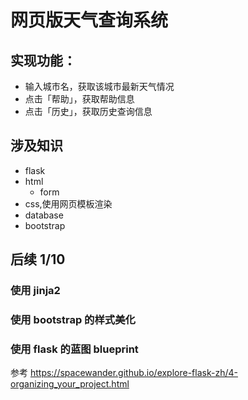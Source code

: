 # 网页版天气查询系统
## 实现功能：
- 输入城市名，获取该城市最新天气情况
- 点击「帮助」，获取帮助信息
- 点击「历史」，获取历史查询信息

## 涉及知识
- flask
- html
  - form
- css,使用网页模板渲染
- database
- bootstrap

## 后续 1/10
### 使用 jinja2
### 使用 bootstrap 的样式美化
### 使用 flask 的蓝图 blueprint

参考
https://spacewander.github.io/explore-flask-zh/4-organizing_your_project.html